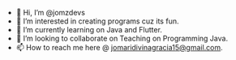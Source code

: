 - 👋 Hi, I’m @jomzdevs
- 👀 I’m interested in creating programs cuz its fun.
- 🌱 I’m currently learning on Java and Flutter.
- 💞️ I’m looking to collaborate on Teaching on Programming Java.
- 📫 How to reach me here @ jomaridivinagracia15@gmail.com.

<!---
jomzdevs/jomzdevs is a ✨ special ✨ repository because its `README.md` (this file) appears on your GitHub profile.
You can click the Preview link to take a look at your changes.
--->
